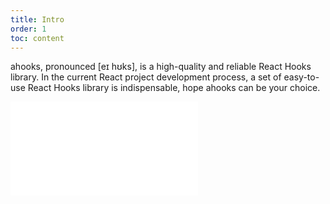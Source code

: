 ```yaml
---
title: Intro
order: 1
toc: content
---
```


ahooks, pronounced [eɪ hʊks], is a high-quality and reliable React Hooks library. In the current React project development process, a set of easy-to-use React Hooks library is indispensable, hope ahooks can be your choice.

<embed src="../../README.md#L22-L43"></embed>
